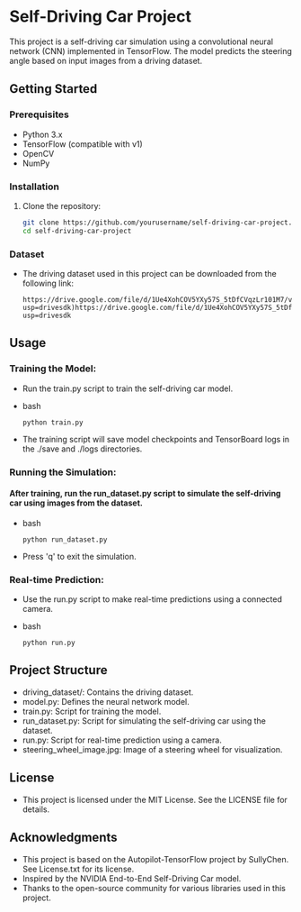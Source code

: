 # Self-Driving Car Project

This project is a self-driving car simulation using a convolutional neural network (CNN) implemented in TensorFlow. The model predicts the steering angle based on input images from a driving dataset.

## Getting Started

### Prerequisites

- Python 3.x
- TensorFlow (compatible with v1)
- OpenCV
- NumPy

### Installation

1. Clone the repository:

   ```bash
   git clone https://github.com/yourusername/self-driving-car-project.git
   cd self-driving-car-project
### Dataset
- The driving dataset used in this project can be downloaded from the following link:

      https://drive.google.com/file/d/1Ue4XohCOV5YXy57S_5tDfCVqzLr101M7/view?usp=drivesdk)https://drive.google.com/file/d/1Ue4XohCOV5YXy57S_5tDfCVqzLr101M7/view?usp=drivesdk

## Usage
### Training the Model:

- Run the train.py script to train the self-driving car model.

- bash

      python train.py
- The training script will save model checkpoints and TensorBoard logs in the ./save and ./logs directories.

### Running the Simulation:

#### After training, run the run_dataset.py script to simulate the self-driving car using images from the dataset.

- bash

      python run_dataset.py

- Press 'q' to exit the simulation.

### Real-time Prediction:

- Use the run.py script to make real-time predictions using a connected camera.

- bash 

      python run.py

## Project Structure

- driving_dataset/: Contains the driving dataset.
- model.py: Defines the neural network model.
- train.py: Script for training the model.
- run_dataset.py: Script for simulating the self-driving car using the dataset.
- run.py: Script for real-time prediction using a camera.
- steering_wheel_image.jpg: Image of a steering wheel for visualization.

## License

- This project is licensed under the MIT License. See the LICENSE file for details.

## Acknowledgments

- This project is based on the Autopilot-TensorFlow project by SullyChen. See License.txt for its license.
- Inspired by the NVIDIA End-to-End Self-Driving Car model.
- Thanks to the open-source community for various libraries used in this project.
